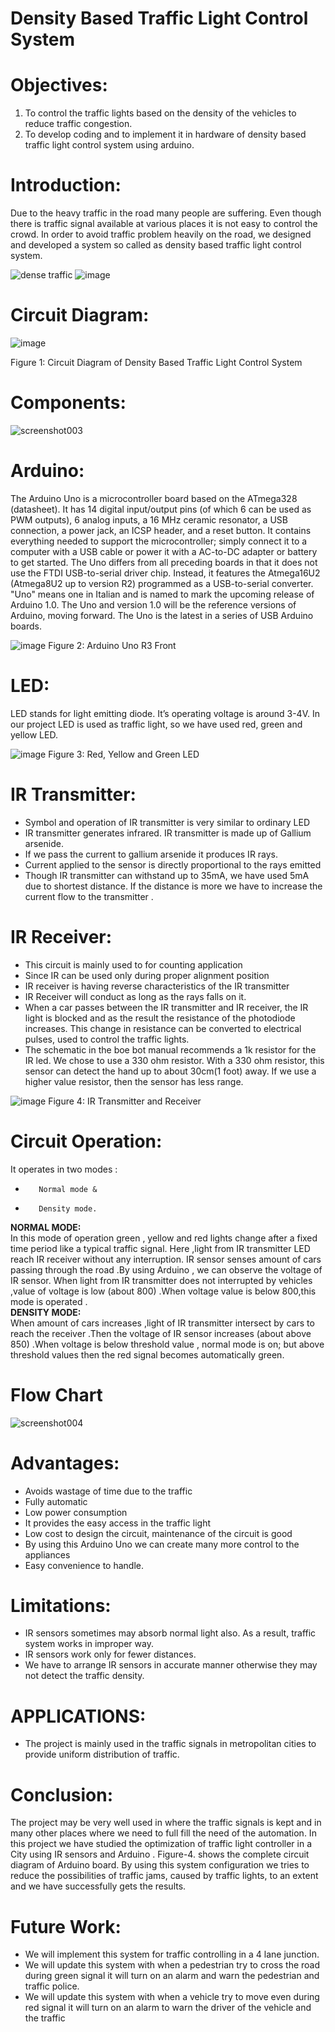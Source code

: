 # Density Based Traffic Light Control System
# Objectives:
1.	To control the traffic lights based on the density of the vehicles to reduce traffic congestion.
2.	To develop coding and to implement it in hardware of density based traffic light control system using arduino.

# Introduction:
Due to the heavy traffic in the road many people are suffering. Even though there is traffic signal available at various places it is not easy to control the crowd. In order to avoid traffic problem heavily on the road, we designed and developed a system so called as density based traffic light control system.


![dense traffic](https://cloud.githubusercontent.com/assets/11133613/22974675/a4727666-f3ad-11e6-9e88-dfadb14f9fc4.png) 
![image](https://cloud.githubusercontent.com/assets/11133613/22974709/d29f9a50-f3ad-11e6-94af-284e2e6ee80e.png)

# Circuit Diagram:

![image](https://cloud.githubusercontent.com/assets/11133613/22974772/12c7e682-f3ae-11e6-929e-7c630887e04a.png)

Figure 1: Circuit Diagram of Density Based Traffic Light Control System

# Components:
![screenshot003](https://cloud.githubusercontent.com/assets/11133613/22974977/11540424-f3af-11e6-87b5-bda6243fd1d4.jpg)

# Arduino:
The Arduino Uno is a microcontroller board based on the ATmega328 (datasheet). It has 14 digital input/output pins (of which 6 can be used as PWM outputs), 6 analog inputs, a 16 MHz ceramic resonator, a USB connection, a power jack, an ICSP header, and a reset button. It contains everything needed to support the microcontroller; simply connect it to a computer with a USB cable or power it with a AC-to-DC adapter or battery to get started. 
The Uno differs from all preceding boards in that it does not use the FTDI USB-to-serial driver chip. Instead, it features the Atmega16U2 (Atmega8U2 up to version R2) programmed as a USB-to-serial converter.
"Uno" means one in Italian and is named to mark the upcoming release of Arduino 1.0. The Uno and version 1.0 will be the reference versions of Arduino, moving forward. The Uno is the latest in a series of USB Arduino boards.

![image](https://cloud.githubusercontent.com/assets/11133613/22975113/9db17c58-f3af-11e6-8a0e-55e01269da34.png)
Figure 2:  Arduino Uno R3 Front

# LED:
LED stands for light emitting diode. It’s  operating voltage is around 3-4V. In our project LED is used as traffic light, so we have used red, green and yellow LED.

![image](https://cloud.githubusercontent.com/assets/11133613/22975140/bdc25436-f3af-11e6-8ae0-eae12f9302e9.png)
Figure 3: Red, Yellow and Green LED

# IR Transmitter:
*	Symbol and operation of IR transmitter is very similar to ordinary LED
*	IR transmitter generates infrared. IR transmitter is made up of Gallium arsenide. 
*	If we pass the current to gallium arsenide it produces IR rays.
*	Current applied to the sensor is directly proportional to the rays emitted 
*	Though IR transmitter can withstand up to 35mA, we have used 5mA due to shortest distance. If the distance is more we have to increase the current flow to the transmitter .


# IR Receiver:
*	This circuit is mainly used to for counting application
*	Since IR can be used only during proper alignment position
*	IR receiver is having reverse characteristics of the IR transmitter
*	IR Receiver will conduct as long as the rays falls on it.
*	When a car passes between the IR transmitter and IR receiver, the IR light is blocked and as the result the resistance of the photodiode increases. This change in resistance can be converted to electrical pulses, used to control the traffic lights.
*	The schematic in the boe bot manual recommends a 1k resistor for the IR led. We chose to use a 330 ohm resistor. With a 330 ohm resistor, this sensor can detect the hand up to about 30cm(1 foot) away. If we use a higher value resistor, then the sensor has less range.

![image](https://cloud.githubusercontent.com/assets/11133613/22975173/ddbdc9b4-f3af-11e6-8d9b-481733fe169f.png)
Figure 4: IR Transmitter and Receiver

# Circuit Operation:
It operates in two modes : 
*        Normal mode & 
*        Density mode.

<b>NORMAL MODE:</b> <br>
In this mode of operation green , yellow and red  lights change after a fixed time period like a typical traffic signal. Here ,light from  IR transmitter LED  reach IR receiver without any interruption. IR sensor senses amount of cars passing through the road .By using Arduino , we can observe the voltage of IR sensor. When light from IR transmitter does not interrupted by vehicles ,value of voltage is low (about 800) .When voltage value is below 800,this mode is operated .
<br>
<b>DENSITY MODE:</b><br>
When amount of cars increases ,light of IR transmitter intersect by cars  to reach the receiver .Then the voltage of IR sensor increases (about above 850) .When voltage is below threshold value , normal mode is on; but above threshold values then the red signal becomes automatically green.

# Flow Chart

![screenshot004](https://cloud.githubusercontent.com/assets/11133613/22975264/51835242-f3b0-11e6-8a07-a23e3723b4fa.jpg)

# Advantages:
*	Avoids wastage of time due to the traffic 
*	Fully automatic
*	Low power consumption
*	It provides the easy access in the traffic light
*	Low cost to design the circuit, maintenance of the circuit is good
*	By using this Arduino Uno we can create many more control to the appliances
*	Easy convenience to handle.

# Limitations:
*	IR sensors sometimes may absorb normal light also. As a result, traffic system works in improper way.
*	IR sensors work only for fewer distances.
*	We have to arrange IR sensors in accurate manner otherwise they may not detect the traffic density.

# APPLICATIONS:
*	The project is mainly used in the traffic signals in metropolitan cities to provide uniform distribution of traffic.

# Conclusion:
The project may be very well used in where the traffic signals is kept and in many other places where we need to full fill the need of the automation. In this project we have studied the optimization of traffic light controller in a City using IR sensors and Arduino . Figure-4. shows the complete circuit diagram of Arduino board. By using this system configuration we tries to reduce the possibilities of traffic jams, caused by traffic lights, to an extent and we have successfully gets the results.


# Future Work:

*	We will implement this system for  traffic controlling in a 4 lane junction.
*	We will update this system with when a pedestrian try to cross the road during green signal it will turn on an alarm and warn the pedestrian and traffic police.
*	We will update this system with when a vehicle try to move even during red signal it will turn on an alarm to warn the driver of the vehicle and the traffic




